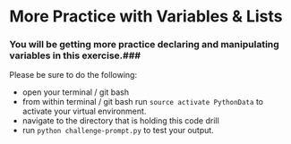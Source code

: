 # More Practice with Variables & Lists #

### You will be getting more practice declaring and manipulating variables in this exercise.###

Please be sure to do the following:

- open your terminal / git bash
- from within terminal / git bash run `source activate PythonData` to activate your virtual environment. 
- navigate to the directory that is holding this code drill
- run `python challenge-prompt.py` to test your output. 